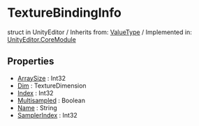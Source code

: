 # TextureBindingInfo
struct in UnityEditor
 / Inherits from: <a href="https://docs.unity3d.com/6000.0/Documentation/ScriptReference/ValueType.html">ValueType</a> / Implemented in: <a href="https://docs.unity3d.com/6000.0/Documentation/ScriptReference/UnityEditor.CoreModule.html">UnityEditor.CoreModule</a>

## Properties
- <a href="https://docs.unity3d.com/6000.0/Documentation/ScriptReference/TextureBindingInfo-ArraySize.html">ArraySize</a> : Int32
- <a href="https://docs.unity3d.com/6000.0/Documentation/ScriptReference/TextureBindingInfo-Dim.html">Dim</a> : TextureDimension
- <a href="https://docs.unity3d.com/6000.0/Documentation/ScriptReference/TextureBindingInfo-Index.html">Index</a> : Int32
- <a href="https://docs.unity3d.com/6000.0/Documentation/ScriptReference/TextureBindingInfo-Multisampled.html">Multisampled</a> : Boolean
- <a href="https://docs.unity3d.com/6000.0/Documentation/ScriptReference/TextureBindingInfo-Name.html">Name</a> : String
- <a href="https://docs.unity3d.com/6000.0/Documentation/ScriptReference/TextureBindingInfo-SamplerIndex.html">SamplerIndex</a> : Int32

